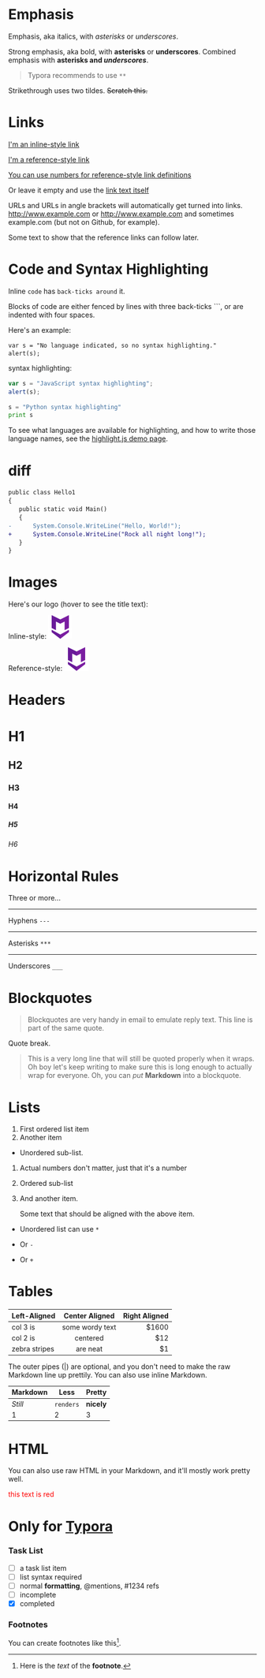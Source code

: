 # Emphasis

Emphasis, aka italics, with *asterisks* or _underscores_.

Strong emphasis, aka bold, with **asterisks** or __underscores__.
Combined emphasis with **asterisks and _underscores_**.

> Typora recommends to use `**`

Strikethrough uses two tildes. ~~Scratch this.~~


# Links

[I'm an inline-style link](https://www.google.com)

[I'm a reference-style link][Arbitrary case-insensitive reference text]

[You can use numbers for reference-style link definitions][1]

Or leave it empty and use the [link text itself]

URLs and URLs in angle brackets will automatically get turned into links. 
http://www.example.com or <http://www.example.com> and sometimes 
example.com (but not on Github, for example).

Some text to show that the reference links can follow later.

[arbitrary case-insensitive reference text]: https://www.mozilla.org
[1]: http://slashdot.org
[link text itself]: http://www.reddit.com


# Code and Syntax Highlighting

Inline `code` has `back-ticks around` it.

Blocks of code are either fenced by lines with three back-ticks ```, or are indented with four spaces.

Here's an example:

```
var s = "No language indicated, so no syntax highlighting."
alert(s);
```

syntax highlighting:
```javascript
var s = "JavaScript syntax highlighting";
alert(s);
```
 
```python
s = "Python syntax highlighting"
print s
```
To see what languages are available for highlighting, and how to write those language names, see the [highlight.js demo page](http://softwaremaniacs.org/media/soft/highlight/test.html).


# diff

```diff
public class Hello1
{
   public static void Main()
   {
-      System.Console.WriteLine("Hello, World!");
+      System.Console.WriteLine("Rock all night long!");
   }
}
```


# Images

Here's our logo (hover to see the title text):

Inline-style: 
![alt text](https://github.com/adam-p/markdown-here/raw/master/src/common/images/icon48.png "Logo Title Text 1")

Reference-style: 
![alt text][logo]

[logo]: https://github.com/adam-p/markdown-here/raw/master/src/common/images/icon48.png "Logo Title Text 2"


# Headers

# H1
## H2
### H3
#### H4
##### H5
###### H6

# Horizontal Rules

Three or more...

---

Hyphens `---`

***

Asterisks `***`

___

Underscores `___`


# Blockquotes

> Blockquotes are very handy in email to emulate reply text.
> This line is part of the same quote.

Quote break.

> This is a very long line that will still be quoted properly when it wraps. Oh boy let's keep writing to make sure this is long enough to actually wrap for everyone. Oh, you can *put* **Markdown** into a blockquote. 


# Lists

1. First ordered list item
2. Another item
  * Unordered sub-list. 
1. Actual numbers don't matter, just that it's a number
  1. Ordered sub-list
4. And another item.  
   
   Some text that should be aligned with the above item.

* Unordered list can use `*`
- Or `-`
+ Or `+`


# Tables

| Left-Aligned  | Center Aligned  | Right Aligned |
| :------------ |:---------------:| -----:|
| col 3 is      | some wordy text | $1600 |
| col 2 is      | centered        |   $12 |
| zebra stripes | are neat        |    $1 |

The outer pipes (|) are optional, and you don't need to make the raw Markdown line up prettily. You can also use inline Markdown.

Markdown | Less | Pretty
--- | --- | ---
*Still* | `renders` | **nicely**
1 | 2 | 3


# HTML

You can also use raw HTML in your Markdown, and it'll mostly work pretty well.

<span style="color:red">this text is red</span>


# Only for [Typora](https://typora.io/)

### Task List

- [ ] a task list item
- [ ] list syntax required
- [ ] normal **formatting**, @mentions, #1234 refs
- [ ] incomplete
- [x] completed

### Footnotes

You can create footnotes like this[^footnote].

[^footnote]: Here is the *text* of the **footnote**.
